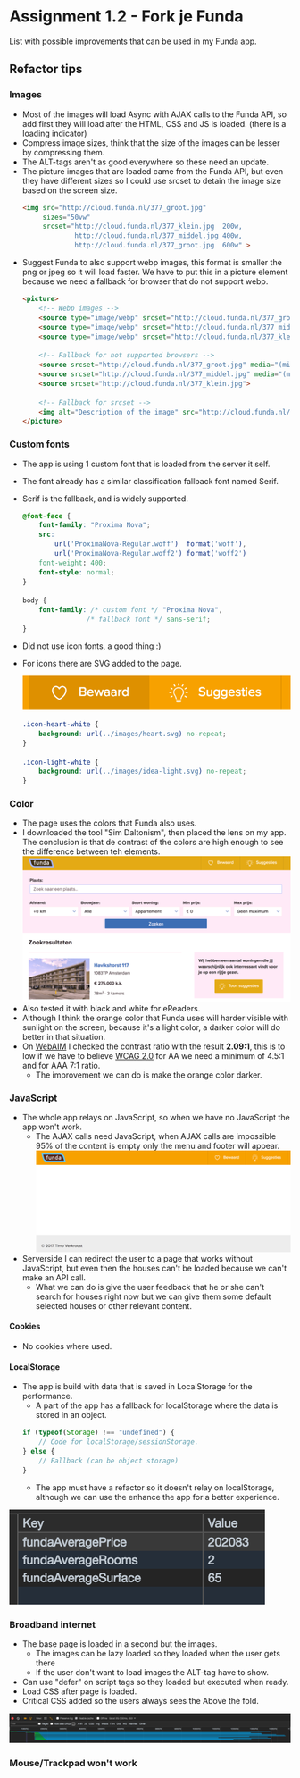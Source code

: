 # Assignment 1.2 - Fork je Funda
List with possible improvements that can be used in my Funda app.

## Refactor tips

### Images
*   Most of the images will load Async with AJAX calls to the Funda API, so add first they will load after the HTML, CSS and JS is loaded. (there is a loading indicator)
*   Compress image sizes, think that the size of the images can be lesser by compressing them.
*   The ALT-tags aren't as good everywhere so these need an update.
*   The picture images that are loaded came from the Funda API, but even they have different sizes so I could use srcset to detain the image size based on the screen size.
    ```html
    <img src="http://cloud.funda.nl/377_groot.jpg" 
         sizes="50vw"
         srcset="http://cloud.funda.nl/377_klein.jpg  200w,
                 http://cloud.funda.nl/377_middel.jpg 400w,
                 http://cloud.funda.nl/377_groot.jpg  600w" >
    ```
*   Suggest Funda to also support webp images, this format is smaller the png or jpeg so it will load faster. We have to put this in a picture element because we need a fallback for browser that do not support webp.
    ```html
    <picture>
        <!-- Webp images -->
        <source type="image/webp" srcset="http://cloud.funda.nl/377_groot.webp" media="(min-width: 640px)">
        <source type="image/webp" srcset="http://cloud.funda.nl/377_middel.webp" media="(min-width: 320px)">
        <source type="image/webp" srcset="http://cloud.funda.nl/377_klein.webp">
        
        <!-- Fallback for not supported browsers -->
        <source srcset="http://cloud.funda.nl/377_groot.jpg" media="(min-width: 640px)">
        <source srcset="http://cloud.funda.nl/377_middel.jpg" media="(min-width: 320px)">
        <source srcset="http://cloud.funda.nl/377_klein.jpg">
    
        <!-- Fallback for srcset -->
        <img alt="Description of the image" src="http://cloud.funda.nl/377_groot.jpg">
    </picture>
    ```

### Custom fonts
*   The app is using 1 custom font that is loaded from the server it self.
*   The font already has a similar classification fallback font named Serif.
*   Serif is the fallback, and is widely supported.
    ```css
    @font-face {
        font-family: "Proxima Nova";
        src: 
            url('ProximaNova-Regular.woff')  format('woff'),
            url('ProximaNova-Regular.woff2') format('woff2')
        font-weight: 400;
        font-style: normal;
    }
    
    body {
        font-family: /* custom font */ "Proxima Nova", 
                    /* fallback font */ sans-serif;
    }
    ```
*   Did not use icon fonts, a good thing :)
*   For icons there are SVG added to the page.

    ![icon images](https://github.com/TimoVerkroost/minor-browser-technologies/blob/master/1.2-assignment-fork-je-funda/images/icons-example-svg.png "Icon images")
    ```css
    .icon-heart-white {
        background: url(../images/heart.svg) no-repeat;
    }
    
    .icon-light-white {
        background: url(../images/idea-light.svg) no-repeat;
    }
    ```

### Color
*   The page uses the colors that Funda also uses.
*   I downloaded the tool "Sim Daltonism", then placed the lens on my app. The conclusion is that de contrast of the colors are high enough to see the difference between teh elements.
    ![color blind image](https://github.com/TimoVerkroost/minor-browser-technologies/blob/master/1.2-assignment-fork-je-funda/images/colorblind-example.png "color blind image")
*   Also tested it with black and white for eReaders.
*   Although I think the orange color that Funda uses will harder visible with sunlight on the screen, because it's a light color, a darker color will do better in that situation.
*   On [WebAIM](http://webaim.org/) I checked the contrast ratio with the result **2.09:1**, this is to low if we have to believe [WCAG 2.0](http://www.w3.org/TR/WCAG20/) for AA we need a minimum of 4.5:1 and for AAA 7:1 ratio.
    *   The improvement we can do is make the orange color darker.
    
### JavaScript
*   The whole app relays on JavaScript, so when we have no JavaScript the app won't work.
    *   The AJAX calls need JavaScript, when AJAX calls are impossible 95% of the content is empty only the menu and footer will appear.
    ![nojs image](https://github.com/TimoVerkroost/minor-browser-technologies/blob/master/1.2-assignment-fork-je-funda/images/nojs-example.png "nojs image")
*   Serverside I can redirect the user to a page that works without JavaScript, but even then the houses can't be loaded because we can't make an API call.
    * What we can do is give the user feedback that he or she can't search for houses right now but we can give them some default selected houses or other relevant content.

#### Cookies
*   No cookies where used.

#### LocalStorage
*   The app is build with data that is saved in LocalStorage for the performance.
    *   A part of the app has a fallback for localStorage where the data is stored in an object.
    ```js
    if (typeof(Storage) !== "undefined") {
        // Code for localStorage/sessionStorage.
    } else {
        // Fallback (can be object storage)
    }
    ```
    *   The app must have a refactor so it doesn't relay on localStorage, although we can use the enhance the app for a better experience.

![localStorage](https://github.com/TimoVerkroost/minor-browser-technologies/blob/master/1.2-assignment-fork-je-funda/images/localstorage-example.png "localStorage")

### Broadband internet
*   The base page is loaded in a second but the images.
    *   The images can be lazy loaded so they loaded when the user gets there
    *   If the user don't want to load images the ALT-tag have to show.
*   Can use "defer" on script tags so they loaded but executed when ready.
*   Load CSS after page is loaded.
*   Critical CSS added so the users always sees the Above the fold.

![Load timeline](https://github.com/TimoVerkroost/minor-browser-technologies/blob/master/1.2-assignment-fork-je-funda/images/load-order-example.png "Load timeline")

### Mouse/Trackpad won't work
